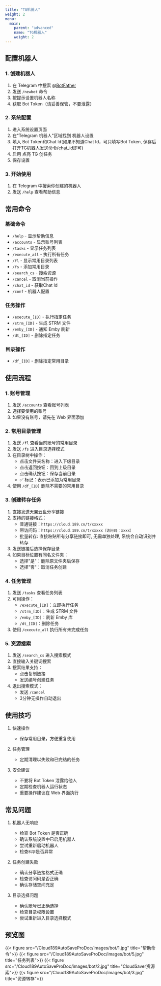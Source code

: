 ```yaml
---
title: "TG机器人"
weight: 2
menu:
  main:
    parent: "advanced"
    name: "TG机器人"
    weight: 2
---
```



## 配置机器人

### 1. 创建机器人
1. 在 Telegram 中搜索 [@BotFather](https://t.me/BotFather)
2. 发送 `/newbot` 命令
3. 按提示设置机器人名称
4. 获取 Bot Token（请妥善保管，不要泄露）

### 2. 系统配置
1. 进入系统设置页面
2. 在"Telegram 机器人"区域找到 机器人设置
3. 填入 Bot Token和Chat Id(如果不知道Chat Id，可只填写Bot Token, 保存后打开TG机器人发送命令/chat_id即可)
4. 启用 点亮 TG 创任务
5. 保存设置

### 3. 开始使用
1. 在 Telegram 中搜索你创建的机器人
2. 发送 `/help` 查看帮助信息

## 常用命令

### 基础命令
- `/help` - 显示帮助信息
- `/accounts` - 显示账号列表
- `/tasks` - 显示任务列表
- `/execute_all` - 执行所有任务
- `/fl` - 显示常用目录列表
- `/fs` - 添加常用目录
- `/search_cs` - 搜索资源
- `/cancel` - 取消当前操作
- `/chat_id` - 获取Chat Id
- `/conf` - 机器人配置

### 任务操作
- `/execute_[ID]` - 执行指定任务
- `/strm_[ID]` - 生成 STRM 文件
- `/emby_[ID]` - 通知 Emby 刷新
- `/dt_[ID]` - 删除指定任务

### 目录操作
- `/df_[ID]` - 删除指定常用目录

## 使用流程

### 1. 账号管理
1. 发送 `/accounts` 查看账号列表
2. 选择要使用的账号
3. 如果没有账号，请先在 Web 界面添加

### 2. 常用目录管理
1. 发送 `/fl` 查看当前账号的常用目录
2. 发送 `/fs` 进入目录选择模式
3. 在目录树中操作：
   - 点击文件夹名称：进入下级目录
   - 点击返回按钮：回到上级目录
   - 点击确认按钮：保存当前目录
   - ✅ 标记：表示已添加为常用目录
4. 使用 `/df_[ID]` 删除不需要的常用目录

### 3. 创建转存任务
1. 直接发送天翼云盘分享链接
2. 支持的链接格式：
   - 普通链接：`https://cloud.189.cn/t/xxxxx`
   - 带访问码：`https://cloud.189.cn/t/xxxxx（访问码：xxxx）`
   - 批量转存: 直接粘贴所有分享链接即可, 无需单独处理, 系统会自动识别并转存
3. 发送链接后选择保存目录
4. 如果目标位置有同名文件夹：
   - 选择"是"：删除原文件夹后保存
   - 选择"否"：取消任务创建

### 4. 任务管理
1. 发送 `/tasks` 查看任务列表
2. 可用操作：
   - `/execute_[ID]`：立即执行任务
   - `/strm_[ID]`：生成 STRM 文件
   - `/emby_[ID]`：刷新 Emby 库
   - `/dt_[ID]`：删除任务
3. 使用 `/execute_all` 执行所有未完成任务

### 5. 资源搜索
1. 发送 `/search_cs` 进入搜索模式
2. 直接输入关键词搜索
3. 搜索结果支持：
   - 点击复制链接
   - 发送编号创建任务
4. 退出搜索模式：
   - 发送 `/cancel`
   - 3分钟无操作自动退出

## 使用技巧

1. 快速操作
   - 保存常用目录，方便重复使用

2. 任务管理
   - 定期清理以失败和已完结的任务

3. 安全建议
   - 不要将 Bot Token 泄露给他人
   - 定期检查机器人运行状态
   - 重要操作建议在 Web 界面执行

## 常见问题

1. 机器人无响应
   - 检查 Bot Token 是否正确
   - 确认系统设置中已启用机器人
   - 尝试重新启动机器人
   - 检查`科学`是否异常

2. 任务创建失败
   - 确认分享链接格式正确
   - 检查访问码是否正确
   - 确认存储空间充足

3. 目录选择问题
   - 确认账号已正确选择
   - 检查目录权限设置
   - 尝试重新进入目录选择模式
  
## 预览图

<div style="display:flex">
{{< figure src="/Cloud189AutoSaveProDoc/images/bot/1.jpg" title="帮助命令">}}
{{< figure src="/Cloud189AutoSaveProDoc/images/bot/5.jpg" title="任务列表">}}
{{< figure src="/Cloud189AutoSaveProDoc/images/bot/2.jpg" title="CloudSaver资源索">}}
{{< figure src="/Cloud189AutoSaveProDoc/images/bot/3.jpg" title="资源转存">}}
</div>